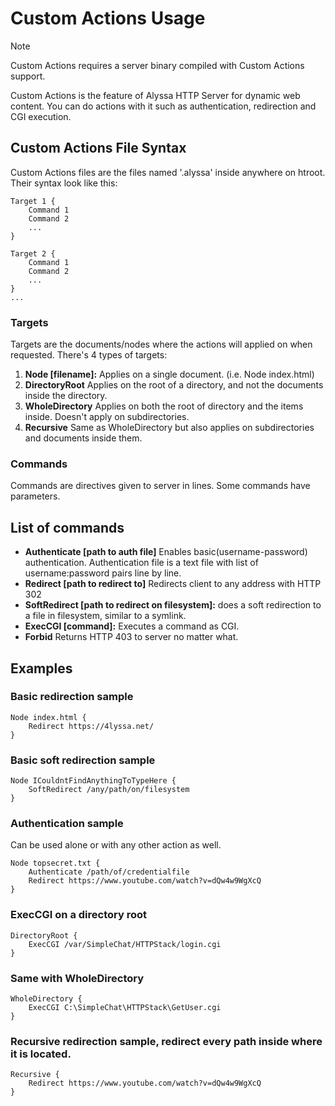 # Custom Actions Usage
> [!NOTE]
> Custom Actions requires a server binary compiled with Custom Actions support.

Custom Actions is the feature of Alyssa HTTP Server for dynamic web content. 
You can do actions with it such as authentication, redirection and CGI execution.

## Custom Actions File Syntax
Custom Actions files are the files named '.alyssa' inside anywhere on htroot. 
Their syntax look like this:
```
Target 1 {
	Command 1
	Command 2
	...
}

Target 2 {
	Command 1
	Command 2
	...
}
...
```
### Targets
Targets are the documents/nodes where the actions will applied on when requested. There's 4 types of targets:
1. **Node [filename]:** Applies on a single document. (i.e. Node index.html)
2. **DirectoryRoot** Applies on the root of a directory, and not the documents inside the directory.
3. **WholeDirectory** Applies on both the root of directory and the items inside. Doesn't apply on subdirectories.
4. **Recursive** Same as WholeDirectory but also applies on subdirectories and documents inside them.
### Commands
Commands are directives given to server in lines. Some commands have parameters.
## List of commands
- **Authenticate [path to auth file]** Enables basic(username-password) authentication. Authentication file is a text file with list of username:password pairs line by line.
- **Redirect [path to redirect to]** Redirects client to any address with HTTP 302
- **SoftRedirect [path to redirect on filesystem]:** does a soft redirection to a file in filesystem, similar to a symlink.
- **ExecCGI [command]:** Executes a command as CGI.
- **Forbid** Returns HTTP 403 to server no matter what.

## Examples
### Basic redirection sample
```
Node index.html {
	Redirect https://4lyssa.net/
}
```
### Basic soft redirection sample
```
Node ICouldntFindAnythingToTypeHere {
	SoftRedirect /any/path/on/filesystem
}
```

### Authentication sample
Can be used alone or with any other action as well.
```
Node topsecret.txt {
	Authenticate /path/of/credentialfile
	Redirect https://www.youtube.com/watch?v=dQw4w9WgXcQ
}
```
### ExecCGI on a directory root
```
DirectoryRoot {
	ExecCGI /var/SimpleChat/HTTPStack/login.cgi
}
```
### Same with WholeDirectory
```
WholeDirectory {
	ExecCGI C:\SimpleChat\HTTPStack\GetUser.cgi
}
```
### Recursive redirection sample, redirect every path inside where it is located.
```
Recursive {
	Redirect https://www.youtube.com/watch?v=dQw4w9WgXcQ
}
```